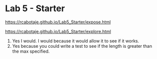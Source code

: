 # Lab 5 - Starter
https://rcabotaje.github.io/Lab5_Starter/expose.html

https://rcabotaje.github.io/Lab5_Starter/explore.html

1. Yes I would. I would because it would allow it to see if it works.
2. Yes because you could write a test to see if the length is greater than the max specified.
